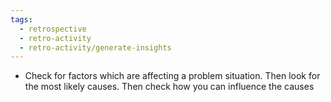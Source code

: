 ```yaml
---
tags:
  - retrospective
  - retro-activity
  - retro-activity/generate-insights
---
```


- Check for factors which are affecting a problem situation. Then look for the most likely causes. Then check how you can influence the causes
